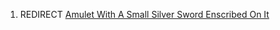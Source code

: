 1.  REDIRECT [Amulet With A Small Silver Sword Enscribed On
    It](Amulet_With_A_Small_Silver_Sword_Enscribed_On_It "wikilink")
